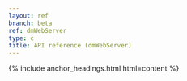 ```yaml
---
layout: ref
branch: beta
ref: dmWebServer
type: c
title: API reference (dmWebServer)
---
```

{% include anchor_headings.html html=content %}